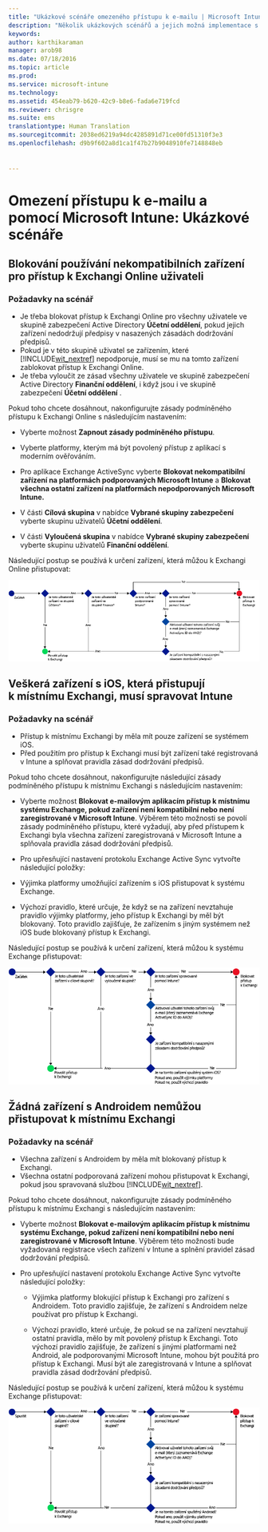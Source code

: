 ```yaml
---
title: "Ukázkové scénáře omezeného přístupu k e-mailu | Microsoft Intune"
description: "Několik ukázkových scénářů a jejich možná implementace s podmíněným přístupem"
keywords: 
author: karthikaraman
manager: arob98
ms.date: 07/18/2016
ms.topic: article
ms.prod: 
ms.service: microsoft-intune
ms.technology: 
ms.assetid: 454eab79-b620-42c9-b8e6-fada6e719fcd
ms.reviewer: chrisgre
ms.suite: ems
translationtype: Human Translation
ms.sourcegitcommit: 2038ed6219a94dc4285891d71ce00fd51310f3e3
ms.openlocfilehash: d9b9f602a8d1ca1f47b27b9048910fe7148848eb


---
```


# Omezení přístupu k e-mailu a pomocí Microsoft Intune: Ukázkové scénáře

## Blokování používání nekompatibilních zařízení pro přístup k Exchangi Online uživateli
### Požadavky na scénář
- Je třeba blokovat přístup k Exchangi Online pro všechny uživatele ve skupině zabezpečení Active Directory **Účetní oddělení**, pokud jejich zařízení nedodržují předpisy v nasazených zásadách dodržování předpisů.
- Pokud je v této skupině uživatel se zařízením, které [!INCLUDE[wit_nextref](../includes/wit_nextref_md.md)] nepodporuje, musí se mu na tomto zařízení zablokovat přístup k Exchangi Online.
- Je třeba vyloučit ze zásad všechny uživatele ve skupině zabezpečení Active Directory **Finanční oddělení**, i když jsou i ve skupině zabezpečení **Účetní oddělení** .

Pokud toho chcete dosáhnout, nakonfigurujte zásady podmíněného přístupu k Exchangi Online s následujícím nastavením:

-   Vyberte možnost **Zapnout zásady podmíněného přístupu**.

- Vyberte platformy, kterým má být povolený přístup z aplikací s moderním ověřováním.
- Pro aplikace Exchange ActiveSync vyberte **Blokovat nekompatibilní zařízení na platformách podporovaných Microsoft Intune** a **Blokovat všechna ostatní zařízení na platformách nepodporovaných Microsoft Intune.**
-   V části **Cílová skupina** v nabídce **Vybrané skupiny zabezpečení** vyberte skupinu uživatelů **Účetní oddělení**.

-   V části **Vyloučená skupina** v nabídce **Vybrané skupiny zabezpečení** vyberte skupinu uživatelů **Finanční oddělení**.


Následující postup se používá k určení zařízení, která můžou k Exchangi Online přistupovat:

![Tok přístupu k zařízení](./media/ConditionalAccess8-5.png)

## Veškerá zařízení s iOS, která přistupují k místnímu Exchangi, musí spravovat Intune
### Požadavky na scénář
- Přístup k místnímu Exchangi by měla mít pouze zařízení se systémem iOS.
- Před použitím pro přístup k Exchangi musí být zařízení také registrovaná v Intune a splňovat pravidla zásad dodržování předpisů.

Pokud toho chcete dosáhnout, nakonfigurujte následující zásady podmíněného přístupu k místnímu Exchangi s následujícím nastavením:

-   Vyberte možnost **Blokovat e-mailovým aplikacím přístup k místnímu systému Exchange, pokud zařízení není kompatibilní nebo není zaregistrované v Microsoft Intune**. Výběrem této možnosti se povolí zásady podmíněného přístupu, které vyžadují, aby před přístupem k Exchangi byla všechna zařízení zaregistrovaná v Microsoft Intune a splňovala pravidla zásad dodržování předpisů.

-   Pro upřesňující nastavení protokolu Exchange Active Sync vytvořte následující položky:

  -   Výjimka platformy umožňující zařízením s iOS přistupovat k systému Exchange.   

  -   Výchozí pravidlo, které určuje, že když se na zařízení nevztahuje pravidlo výjimky platformy, jeho přístup k Exchangi by měl být blokovaný. Toto pravidlo zajišťuje, že zařízením s jiným systémem než iOS bude blokovaný přístup k Exchangi.

Následující postup se používá k určení zařízení, která můžou k systému Exchange přistupovat:

![Tok přístupu k zařízení](./media/ConditionalAccess8-3.png)

## Žádná zařízení s Androidem nemůžou přistupovat k místnímu Exchangi
### Požadavky na scénář
- Všechna zařízení s Androidem by měla mít blokovaný přístup k Exchangi.
- Všechna ostatní podporovaná zařízení mohou přistupovat k Exchangi, pokud jsou spravovaná službou [!INCLUDE[wit_nextref](../includes/wit_nextref_md.md)].

Pokud toho chcete dosáhnout, nakonfigurujte zásady podmíněného přístupu k místnímu Exchangi s následujícím nastavením:

-   Vyberte možnost **Blokovat e-mailovým aplikacím přístup k místnímu systému Exchange, pokud zařízení není kompatibilní nebo není zaregistrované v Microsoft Intune**. Výběrem této možnosti bude vyžadovaná registrace všech zařízení v Intune a splnění pravidel zásad dodržování předpisů.

- Pro upřesňující nastavení protokolu Exchange Active Sync vytvořte následující položky:
  -   Výjimka platformy blokující přístup k Exchangi pro zařízení s Androidem. Toto pravidlo zajišťuje, že zařízení s Androidem nelze používat pro přístup k Exchangi.

  -   Výchozí pravidlo, které určuje, že pokud se na zařízení nevztahují ostatní pravidla, mělo by mít povolený přístup k Exchangi. Toto výchozí pravidlo zajišťuje, že zařízení s jinými platformami než Android, ale podporovanými Microsoft Intune, mohou být použitá pro přístup k Exchangi. Musí být ale zaregistrovaná v Intune a splňovat pravidla zásad dodržování předpisů.

Následující postup se používá k určení zařízení, která můžou k systému Exchange přistupovat:

![Tok přístupu k zařízení](./media/ConditionalAccess8-4.png)



<!--HONumber=Jul16_HO4-->


